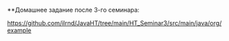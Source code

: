 **Домашнее задание после 3-го семинара:

https://github.com/ilrnd/JavaHT/tree/main/HT_Seminar3/src/main/java/org/example
